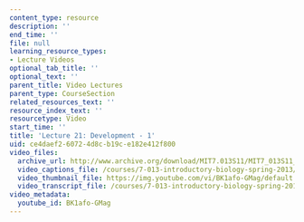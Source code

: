 ```yaml
---
content_type: resource
description: ''
end_time: ''
file: null
learning_resource_types:
- Lecture Videos
optional_tab_title: ''
optional_text: ''
parent_title: Video Lectures
parent_type: CourseSection
related_resources_text: ''
resource_index_text: ''
resourcetype: Video
start_time: ''
title: 'Lecture 21: Development - 1'
uid: ce4daef2-6072-4d8c-b19c-e182e412f800
video_files:
  archive_url: http://www.archive.org/download/MIT7.013S11/MIT7_013S11_lec21_300k.mp4
  video_captions_file: /courses/7-013-introductory-biology-spring-2013/b31d5d077ac4545b95134f9a2b6d0794_BK1afo-GMag.vtt
  video_thumbnail_file: https://img.youtube.com/vi/BK1afo-GMag/default.jpg
  video_transcript_file: /courses/7-013-introductory-biology-spring-2013/0d82fc0e2344d6e0f5c3c44314c413ec_BK1afo-GMag.pdf
video_metadata:
  youtube_id: BK1afo-GMag
---
```


